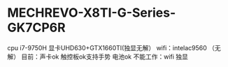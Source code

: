 # MECHREVO-X8TI-G-Series-GK7CP6R
cpu i7-9750H
显卡UHD630+GTX1660TI(独显无解）
wifi：intelac9560 （无解）
目前：声卡ok 触控板ok支持手势 电池ok 
不能工作：wifi 独显
